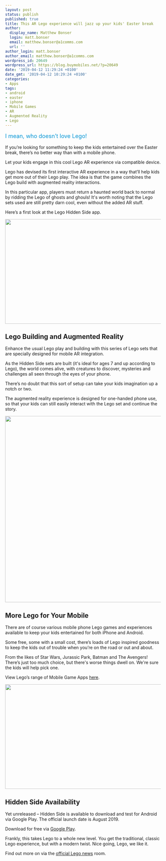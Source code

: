 ```yaml
---
layout: post
status: publish
published: true
title: This AR Lego experience will jazz up your kids' Easter break
author:
  display_name: Matthew Bonser
  login: matt.bonser
  email: matthew.bonser@a1comms.com
  url: ''
author_login: matt.bonser
author_email: matthew.bonser@a1comms.com
wordpress_id: 20649
wordpress_url: https://blog.buymobiles.net/?p=20649
date: '2019-04-12 11:29:24 +0100'
date_gmt: '2019-04-12 10:29:24 +0100'
categories:
- Apps
tags:
- android
- easter
- iphone
- Mobile Games
- AR
- Augmented Reality
- Lego
---
```

<p><!-- wp:paragraph --></p>
<p><span class="postStandFirst" style="color: #0896d5; line-height: 26px; font-size: 18px;">I mean, who doesn&rsquo;t love Lego!</span></p>
<p><!-- /wp:paragraph --></p>
<p>If you&rsquo;re looking for something to keep the kids entertained over the Easter break, there&rsquo;s no better way than with a mobile phone.</p>
<p>Let your kids engage in this cool Lego AR experience via compatible device.</p>
<p>Lego has devised its first interactive AR experience in a way that&rsquo;ll help kids get more out of their Lego play. The idea is that the game combines the Lego build with augmented reality interactions.</p>
<p>In this particular app, players must return a haunted world back to normal by ridding the Lego of ghosts and ghouls! It's worth noting that the Lego sets used are still pretty darn cool, even without the added AR stuff.</p>
<p>Here&rsquo;s a first look at the Lego Hidden Side app.</p>
<p><img class="aligncenter size-full wp-image-20647" src="https://storage.googleapis.com/a1comms-blog-buymobiles/1/2019/04/lego_hiddenside-edit1.jpg" alt="" width="600" height="337" /></p>
<h2>Lego Building and Augmented Reality</h2>
<p>Enhance the usual Lego play and building with this series of Lego sets that are specially designed for mobile AR integration.</p>
<p>As the Hidden Side sets are built (it's ideal for ages 7 and up according to Lego), the world comes alive, with creatures to discover, mysteries and challenges all seen through the eyes of your phone.</p>
<p>There&rsquo;s no doubt that this sort of setup can take your kids imagination up a notch or two.</p>
<p>The augmented reality experience is designed for one-handed phone use, so that your kids can still easily interact with the Lego set and continue the story.</p>
<p><img class="aligncenter size-full wp-image-20645" src="https://storage.googleapis.com/a1comms-blog-buymobiles/1/2019/04/web_LEGO_HiddenSide-edit1.jpg" alt="" width="600" height="600" /></p>
<h2>More Lego for Your Mobile</h2>
<p>There are of course various mobile phone Lego games and experiences available to keep your kids entertained for both iPhone and Android.</p>
<p>Some free, some with a small cost, there&rsquo;s loads of Lego inspired goodness to keep the kids out of trouble when you&rsquo;re on the road or out and about.</p>
<p>From the likes of Star Wars, Jurassic Park, Batman and The Avengers! There&rsquo;s just too much choice, but there's worse things dwell on. We're sure the kids will help pick one.</p>
<p>View Lego&rsquo;s range of Mobile Game Apps <a href="https://www.lego.com/en-gb/games/apps" target="_blank" rel="noopener noreferrer">here</a>.</p>
<p><img class="aligncenter size-full wp-image-20646" src="https://storage.googleapis.com/a1comms-blog-buymobiles/1/2019/04/marvelsuperheroes1_edit.jpg" alt="" width="600" height="337" /></p>
<h2>Hidden Side Availability</h2>
<p>Yet unreleased &ndash; Hidden Side is available to download and test for Android via Google Play. The official launch date is August 2019.</p>
<p>Download for free via <a href="https://play.google.com/store/apps/details?id=com.lego.ar.hidden&amp;hl=en_US" target="_blank" rel="noopener noreferrer">Google Play</a>.</p>
<p>Frankly, this takes Lego to a whole new level. You get the traditional, classic Lego experience, but with a modern twist. Nice going, Lego, we like it.</p>
<p>Find out more on via the <a href="https://www.lego.com/en-us/aboutus/news-room/2019/february/lego-hidden-side" target="_blank" rel="noopener noreferrer">official Lego news</a> room.</p>
